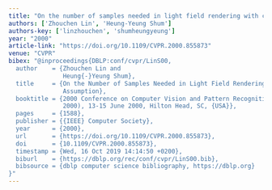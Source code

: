```yaml
---
title: "On the number of samples needed in light field rendering with constant-depth assumption"
authors: ['Zhouchen Lin', 'Heung-Yeung Shum']
authors-key: ['linzhouchen', 'shumheungyeung']
year: "2000"
article-link: "https://doi.org/10.1109/CVPR.2000.855873"
venue: "CVPR"
bibex: "@inproceedings{DBLP:conf/cvpr/LinS00,
  author    = {Zhouchen Lin and
               Heung{-}Yeung Shum},
  title     = {On the Number of Samples Needed in Light Field Rendering with Constant-Depth
               Assumption},
  booktitle = {2000 Conference on Computer Vision and Pattern Recognition {(CVPR}
               2000), 13-15 June 2000, Hilton Head, SC, {USA}},
  pages     = {1588},
  publisher = {{IEEE} Computer Society},
  year      = {2000},
  url       = {https://doi.org/10.1109/CVPR.2000.855873},
  doi       = {10.1109/CVPR.2000.855873},
  timestamp = {Wed, 16 Oct 2019 14:14:50 +0200},
  biburl    = {https://dblp.org/rec/conf/cvpr/LinS00.bib},
  bibsource = {dblp computer science bibliography, https://dblp.org}
}"
---
```

